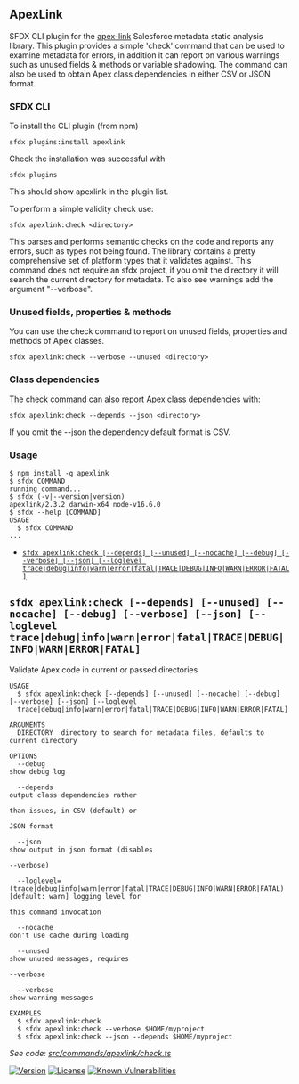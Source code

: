 ## ApexLink

SFDX CLI plugin for the [apex-link](https://github.com/nawforce/apex-link) Salesforce metadata static analysis library. This plugin provides a simple 'check' command that can be used to examine metadata for errors, in addition it can report on various warnings such as unused fields & methods or variable shadowing. The command can also be used to obtain Apex class dependencies in either CSV or JSON format.
 
### SFDX CLI

To install the CLI plugin (from npm)

    sfdx plugins:install apexlink

Check the installation was successful with

    sfdx plugins
     
This should show apexlink in the plugin list.      

To perform a simple validity check use:

    sfdx apexlink:check <directory>

This parses and performs semantic checks on the code and reports any errors, such as types not being found. The library
contains a pretty comprehensive set of platform types that it validates against. This command does not require an sfdx project, if you omit the directory it will search the current directory for metadata. To also see warnings add the argument "--verbose".

### Unused fields, properties & methods

You can use the check command to report on unused fields, properties and methods of Apex classes. 

    sfdx apexlink:check --verbose --unused <directory>


### Class dependencies

The check command can also report Apex class dependencies with:

    sfdx apexlink:check --depends --json <directory>

If you omit the --json the dependency default format is CSV.  

### Usage

<!-- toc -->

<!-- tocstop -->
<!-- install -->
<!-- usage -->
```sh-session
$ npm install -g apexlink
$ sfdx COMMAND
running command...
$ sfdx (-v|--version|version)
apexlink/2.3.2 darwin-x64 node-v16.6.0
$ sfdx --help [COMMAND]
USAGE
  $ sfdx COMMAND
...
```
<!-- usagestop -->
<!-- commands -->
* [`sfdx apexlink:check [--depends] [--unused] [--nocache] [--debug] [--verbose] [--json] [--loglevel trace|debug|info|warn|error|fatal|TRACE|DEBUG|INFO|WARN|ERROR|FATAL]`](#sfdx-apexlinkcheck---depends---unused---nocache---debug---verbose---json---loglevel-tracedebuginfowarnerrorfataltracedebuginfowarnerrorfatal)

## `sfdx apexlink:check [--depends] [--unused] [--nocache] [--debug] [--verbose] [--json] [--loglevel trace|debug|info|warn|error|fatal|TRACE|DEBUG|INFO|WARN|ERROR|FATAL]`

Validate Apex code in current or passed directories

```
USAGE
  $ sfdx apexlink:check [--depends] [--unused] [--nocache] [--debug] [--verbose] [--json] [--loglevel 
  trace|debug|info|warn|error|fatal|TRACE|DEBUG|INFO|WARN|ERROR|FATAL]

ARGUMENTS
  DIRECTORY  directory to search for metadata files, defaults to current directory

OPTIONS
  --debug                                                                           show debug log

  --depends                                                                         output class dependencies rather
                                                                                    than issues, in CSV (default) or
                                                                                    JSON format

  --json                                                                            show output in json format (disables
                                                                                    --verbose)

  --loglevel=(trace|debug|info|warn|error|fatal|TRACE|DEBUG|INFO|WARN|ERROR|FATAL)  [default: warn] logging level for
                                                                                    this command invocation

  --nocache                                                                         don't use cache during loading

  --unused                                                                          show unused messages, requires
                                                                                    --verbose

  --verbose                                                                         show warning messages

EXAMPLES
  $ sfdx apexlink:check
  $ sfdx apexlink:check --verbose $HOME/myproject
  $ sfdx apexlink:check --json --depends $HOME/myproject
```

_See code: [src/commands/apexlink/check.ts](https://github.com/nawforce/apexlink/blob/v2.3.2/src/commands/apexlink/check.ts)_
<!-- commandsstop -->

[![Version](https://img.shields.io/npm/v/apexlink.svg)](https://npmjs.org/package/apexlink)
[![License](https://img.shields.io/npm/l/apexlink.svg)](https://github.com/nawforce/apexlink/blob/master/package.json)
[![Known Vulnerabilities](https://snyk.io/test/github/nawforce/apexlink/badge.svg)](https://snyk.io/test/github/nawforce/apexlink)
